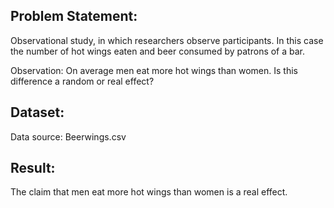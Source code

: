 Problem Statement:
------------------
Observational study, in which researchers observe participants. 
In this case the number of hot wings eaten and beer consumed by patrons of a bar.

Observation: On average men eat more hot wings than women. Is this difference a random or real effect?

Dataset:
--------
Data source: Beerwings.csv

Result:
-------
The claim that men eat more hot wings than women is a real effect.


